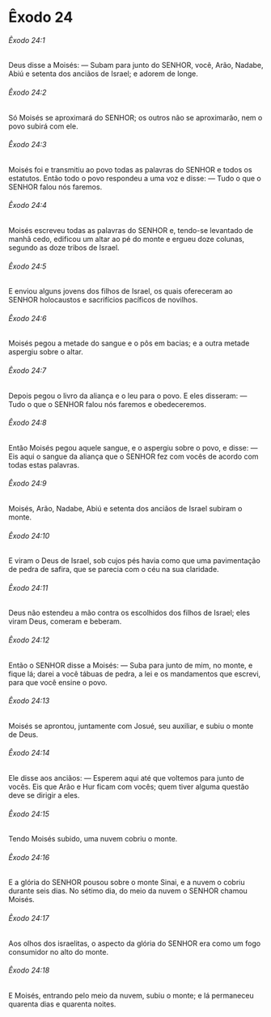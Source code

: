 # Êxodo 24

###### Êxodo 24:1

Deus disse a Moisés: — Subam para junto do SENHOR, você, Arão, Nadabe, Abiú e setenta dos anciãos de Israel; e adorem de longe.

###### Êxodo 24:2

Só Moisés se aproximará do SENHOR; os outros não se aproximarão, nem o povo subirá com ele.

###### Êxodo 24:3

Moisés foi e transmitiu ao povo todas as palavras do SENHOR e todos os estatutos. Então todo o povo respondeu a uma voz e disse: — Tudo o que o SENHOR falou nós faremos.

###### Êxodo 24:4

Moisés escreveu todas as palavras do SENHOR e, tendo-se levantado de manhã cedo, edificou um altar ao pé do monte e ergueu doze colunas, segundo as doze tribos de Israel.

###### Êxodo 24:5

E enviou alguns jovens dos filhos de Israel, os quais ofereceram ao SENHOR holocaustos e sacrifícios pacíficos de novilhos.

###### Êxodo 24:6

Moisés pegou a metade do sangue e o pôs em bacias; e a outra metade aspergiu sobre o altar.

###### Êxodo 24:7

Depois pegou o livro da aliança e o leu para o povo. E eles disseram: — Tudo o que o SENHOR falou nós faremos e obedeceremos.

###### Êxodo 24:8

Então Moisés pegou aquele sangue, e o aspergiu sobre o povo, e disse: — Eis aqui o sangue da aliança que o SENHOR fez com vocês de acordo com todas estas palavras.

###### Êxodo 24:9

Moisés, Arão, Nadabe, Abiú e setenta dos anciãos de Israel subiram o monte.

###### Êxodo 24:10

E viram o Deus de Israel, sob cujos pés havia como que uma pavimentação de pedra de safira, que se parecia com o céu na sua claridade.

###### Êxodo 24:11

Deus não estendeu a mão contra os escolhidos dos filhos de Israel; eles viram Deus, comeram e beberam.

###### Êxodo 24:12

Então o SENHOR disse a Moisés: — Suba para junto de mim, no monte, e fique lá; darei a você tábuas de pedra, a lei e os mandamentos que escrevi, para que você ensine o povo.

###### Êxodo 24:13

Moisés se aprontou, juntamente com Josué, seu auxiliar, e subiu o monte de Deus.

###### Êxodo 24:14

Ele disse aos anciãos: — Esperem aqui até que voltemos para junto de vocês. Eis que Arão e Hur ficam com vocês; quem tiver alguma questão deve se dirigir a eles.

###### Êxodo 24:15

Tendo Moisés subido, uma nuvem cobriu o monte.

###### Êxodo 24:16

E a glória do SENHOR pousou sobre o monte Sinai, e a nuvem o cobriu durante seis dias. No sétimo dia, do meio da nuvem o SENHOR chamou Moisés.

###### Êxodo 24:17

Aos olhos dos israelitas, o aspecto da glória do SENHOR era como um fogo consumidor no alto do monte.

###### Êxodo 24:18

E Moisés, entrando pelo meio da nuvem, subiu o monte; e lá permaneceu quarenta dias e quarenta noites.

